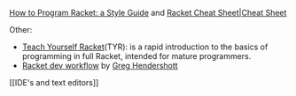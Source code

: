 [How to Program Racket: a Style Guide](http://docs.racket-lang.org/style/index.html) and [Racket Cheat Sheet|Cheat Sheet](http://docs.racket-lang.org/racket-cheat/index.html) 

Other: 
* [Teach Yourself Racket](https://cs.uwaterloo.ca/~plragde/flaneries/TYR/)(TYR): is a rapid introduction to the basics of programming in full Racket, intended for mature programmers.  
* [Racket dev workflow](https://www.greghendershott.com/2014/11/racket-workflow.html) by [Greg Hendershott](https://www.greghendershott.com/index.html)

[[IDE's and text editors]] 